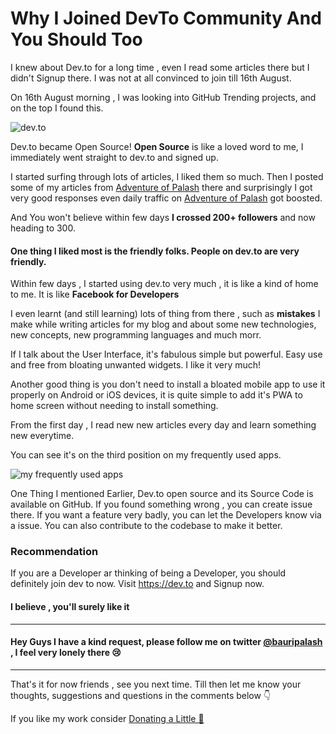 <!---
layout: post
cover:  assets/images/why-i-joined-dev-to.jpg
title: Why I Joined DevTo Community And You Should Too
navigation: True
tags: [Developer, Recommendation]
class: post-template
author: bauripalash
--->

# Why I Joined DevTo Community And You Should Too

I knew about Dev.to for a long time , even I read some articles there but I didn't Signup there. I was not at all convinced to join till 16th August.

On 16th August morning , I was looking into GitHub Trending projects, and on the top I found this.

![dev.to](https://palash.tk/assets/images/devto-is-open.jpg)

Dev.to became Open Source! **Open Source** is like a loved word to me, I immediately went straight to dev.to and signed up.

I started surfing through lots of articles, I liked them so much. Then I posted some of my articles from [Adventure of Palash](https://palash.tk) there and surprisingly I got very good responses even daily traffic on [Adventure of Palash](https://palash.tk) got boosted. 

And You won't believe within few days **I crossed 200+ followers** and now heading to 300.

#### One thing I liked most is the friendly folks. People on dev.to are very friendly.

Within few days , I started using dev.to very much , it is like a kind of home to me. It is like **Facebook for Developers**

I even learnt (and still learning) lots of thing from there , such as **mistakes** I make while writing articles for my blog and about some new technologies, new concepts, new programming languages and much morr.

If I talk about the User Interface, it's fabulous simple but powerful. Easy use and free from bloating unwanted widgets. I like it very much!

Another good thing is you don't need to install a bloated mobile app to use it properly on Android or iOS devices, it is quite simple to add it's PWA to home screen without needing to install something.

From the first day , I read new new articles every day and learn something new everytime. 

You can see it's on the third position on my frequently used apps.

![my frequently used apps](https://palash.tk/assets/images/freq-app-devto.jpg)

One Thing I mentioned Earlier, Dev.to open source and its Source Code is available on GitHub. If you found something wrong , you can create issue there. If you want a feature very badly, you can let the Developers know via a issue. You can also contribute to the codebase to make it better.


### Recommendation

If you are a Developer ar thinking of being a Developer, you should definitely join dev to now.
Visit <https://dev.to> and Signup now.

#### I believe , you'll surely like it

---

#### Hey Guys I have a kind request, please follow me on twitter [@bauripalash](https://twitter.com/bauripalash) , I feel very lonely there 😢

---
That's it for now friends , see you next time. Till then let me know your thoughts, suggestions and questions in the comments below 👇

If you like my work consider [Donating a Little 🌱](https://palash.tk/donate)